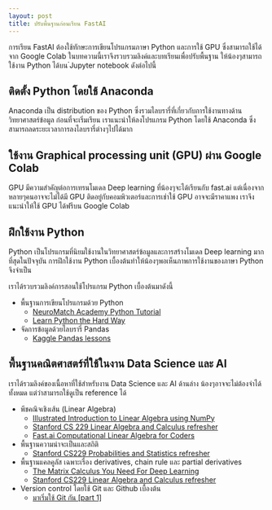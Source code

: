 ```yaml
---
layout: post
title: ปรับพื้นฐานก่อนเรียน FastAI
---
```


การเรียน FastAI ต้องใช้ทักษะการเขียนโปรแกรมภาษา Python
และการใช้ GPU ซึ่งสามารถใช้ได้จาก Google Colab ในบทความนี้เราจึงรวบรวมลิงค์และบทเรียนเพื่อปรับพื้นฐาน
ให้น้องๆสามารถใช้งาน Python ได้บน ๋Jupyter notebook ดังต่อไปนี้

## ติดตั้ง Python โดยใช้ Anaconda

Anaconda เป็น distribution ของ Python ซึ่งรวมไลบรารี่ที่เกี่ยวกับการใช้งานทางด้านวิทยาศาสตร์ข้อมูล
ก่อนที่จะเริ่มเรียน เราแนะนำให้ลงโปรแกรม Python โดยใช้
Anaconda ซึ่งสามารถลดระยะเวลาการลงไลบรารี่ต่างๆไปได้มาก

## ใช้งาน Graphical processing unit (GPU) ผ่าน Google Colab

GPU มีความสำคัญต่อการเทรนโมเดล Deep learning ที่น้องๆจะได้เรียนกับ fast.ai แต่เนื่องจากหลายๆคนอาจจะไม่ได้มี GPU
ติดอยู่กับคอมพิวเตอร์และการเช่าใช้ GPU อาจจะมีราคาแพง เราจึงแนะนำให้ใช้ GPU ได้ฟรีบน Google Colab

## ฝึกใช้งาน Python

Python เป็นโปรแกรมที่นิยมใช้งานในวิทยาศาสตร์ข้อมูลและการสร้างโมเดล Deep learning มากที่สุดในปัจจุบัน
การฝึกใช้งาน Python เบื้องต้นทำให้น้องๆพอเห็นภาพการใช้งานของภาษา Python จึงจำเป็น

เราได้รวบรวมลิงค์การสอนใช้โปรแกรม Python เบื้องต้นมาดังนี้

* พื้นฐานการเขียนโปรแกรมด้วย Python
  * [NeuroMatch Academy Python Tutorial](https://github.com/NeuromatchAcademy/course-content#python-for-nma-workshop)
  * [Learn Python the Hard Way](https://github.com/ubarredo/LearnPythonTheHardWay)
* จัดการข้อมูลด้วยไลบรารี่ Pandas
  * [Kaggle Pandas lessons](https://www.kaggle.com/learn/pandas)

## พื้นฐานคณิตศาสตร์ที่ใช้ในงาน Data Science และ AI

เราได้รวมลิงค์ของเนื้อหาที่ใช้สำหรับงาน Data Science และ AI ด้านล่าง
น้องๆอาจจะไม่ต้องจำได้ทั้งหมด แต่ว่าสามารถใช้ดูเป็น reference ได้

* พีชคณิจเชิงเส้น (Linear Algebra)
  * [Illustrated Introduction to Linear Algebra using NumPy](https://medium.com/@kaaanishk/illustrated-introduction-to-linear-algebra-using-numpy-11d503d244a1)
  * [Stanford CS 229 Linear Algebra and Calculus refresher](https://stanford.edu/~shervine/teaching/cs-229/refresher-algebra-calculus)
  * [Fast.ai Computational Linear Algebra for Coders](https://github.com/fastai/numerical-linear-algebra)
* พื้นฐานความน่าจะเป็นและสถิติ
  * [Stanford CS229 Probabilities and Statistics refresher](https://stanford.edu/~shervine/teaching/cs-229/refresher-probabilities-statistics)
* พื้นฐานแคลคูลัส เฉพาะเรื่อง derivatives, chain rule และ partial derivatives
  * [The Matrix Calculus You Need For Deep Learning](https://explained.ai/matrix-calculus/index.html)
  * [Stanford CS229 Linear Algebra and Calculus refresher](https://stanford.edu/~shervine/teaching/cs-229/refresher-algebra-calculus)
* Version control โดยใช้ Git และ Github เบื้องต้น
  * [มาเริ่มใช้ Git กัน [part 1] ](https://tupleblog.github.io/use-git-part1/)
